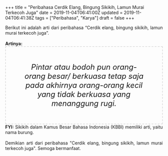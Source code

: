 +++
title = "Peribahasa Cerdik Elang, Bingung Sikikih, Lamun Murai Terkecoh Juga"
date = 2019-11-04T06:41:00Z
updated = 2019-11-04T06:41:38Z
tags = ["Peribahasa", "Karya"]
draft = false
+++

<div dir="ltr" style="text-align: left;" trbidi="on"><div style="text-align: justify;">Berikut ini adalah arti dari peribahasa “Cerdik elang, bingung sikikih, lamun murai terkecoh juga”.</div><br /><div style="text-align: justify;"><b>Artinya:</b></div><div style="border: 2px dashed #ddd; font-size: 24px; height: auto; margin: 0 auto; padding: 50px; text-align: center; width: auto;"><i>Pintar atau bodoh pun orang-orang besar/ berkuasa tetap saja pada akhirnya orang-orang kecil yang tidak berkuasa yang menanggung rugi.</i></div><div style="text-align: justify;"><b>FYI:</b> Sikikih dalam Kamus Besar Bahasa Indonesia (KBBI) memiliki arti, yaitu nama burung.<br /><br /></div><div style="text-align: justify;">Demikian arti dari peribahasa "Cerdik elang, bingung sikikih, lamun murai terkecoh juga". Semoga bermanfaat.</div></div>
